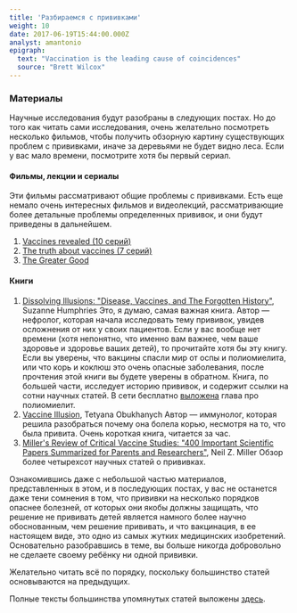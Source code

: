 ```yaml
---
title: 'Разбираемся с прививками'
weight: 10
date: 2017-06-19T15:44:00.000Z
analyst: amantonio
epigraph:
  text: "Vaccination is the leading cause of coincidences"
  source: "Brett Wilcox"
---
```

### Материалы

Научные исследования будут разобраны в следующих постах. Но до того как читать сами исследования, очень желательно посмотреть несколько фильмов, чтобы получить обзорную картину существующих проблем с прививками, иначе за деревьями не будет видно леса. Если у вас мало времени, посмотрите хотя бы первый сериал.

#### Фильмы, лекции и сериалы

Эти фильмы рассматривают общие проблемы с прививками. Есть еще немало очень интересных фильмов и видеолекций, рассматривающие более детальные проблемы определенных прививок, и они будут приведены в дальнейшем.

1. [Vaccines revealed (10 серий)](https://thepiratebay.org/torrent/17444203/Vaccines_Revealed_Episode_1-10_COMPLETE_(2017)_HD_720p)
2. [The truth about vaccines (7 серий)](https://thepiratebay.org/torrent/17623942/The_Truth_About_Vaccines_Docu-series)
3. [The Greater Good](https://www.youtube.com/watch?v=mO1C6MAEnwY)

#### Книги

1. [Dissolving Illusions: "Disease, Vaccines, and The Forgotten History"](https://www.amazon.com/Dissolving-Illusions-Disease-Vaccines-Forgotten/dp/1480216895), Suzanne Humphries
Это, я думаю, самая важная книга. Автор — нефролог, которая начала исследовать тему прививок, увидев осложнения от них у своих пациентов. Если у вас вообще нет времени (хотя непонятно, что именно вам важнее, чем ваше здоровье и здоровье ваших детей), то прочитайте хотя бы эту книгу. Если вы уверены, что вакцины спасли мир от оспы и полиомиелита, или что корь и коклюш это очень опасные заболевания, после прочтения этой книги вы будете уверены в обратном. Книга, по большей части, исследует историю прививок, и содержит ссылки на сотни научных статей.
В сети бесплатно [выложена](http://humphries.s3.amazonaws.com/DissolvingIllusions-Polio.pdf) глава про полиомиелит.
2. [Vaccine Illusion](http://cdn.greenmedinfo.com/sites/default/files/vaccine_illusion/vaccine_illusion-gmi.pdf), Tetyana Obukhanych
Автор — иммунолог, которая решила разобраться почему она болела корью, несмотря на то, что была привита. Очень короткая книга, читается за час.
3. [Miller's Review of Critical Vaccine Studies: "400 Important Scientific Papers Summarized for Parents and Researchers"](https://www.amazon.com/Millers-Review-Critical-Vaccine-Studies/dp/188121740X), Neil Z. Miller
Обзор более четырехсот научных статей о прививках.

Ознакомившись даже с небольшой частью материалов, представленных в этом, и в последующих постах, у вас не останется даже тени сомнения в том, что прививки на несколько порядков опаснее болезней, от которых они якобы должны защищать, что решение не прививать детей является намного более научно обоснованным, чем решение прививать, и что вакцинация, в ее настоящем виде, это одно из самых жутких медицинских изобретений. Основательно разобравшись в теме, вы больше никогда добровольно не сделаете своему ребёнку ни одной прививки.

Желательно читать всё по порядку, поскольку большинство статей основываются на предыдущих.

Полные тексты большинства упомянутых статей выложены [здесь](https://drive.google.com/drive/folders/1qH5eNE7esVpRXDOJNzVisyjjxEG60LuG).